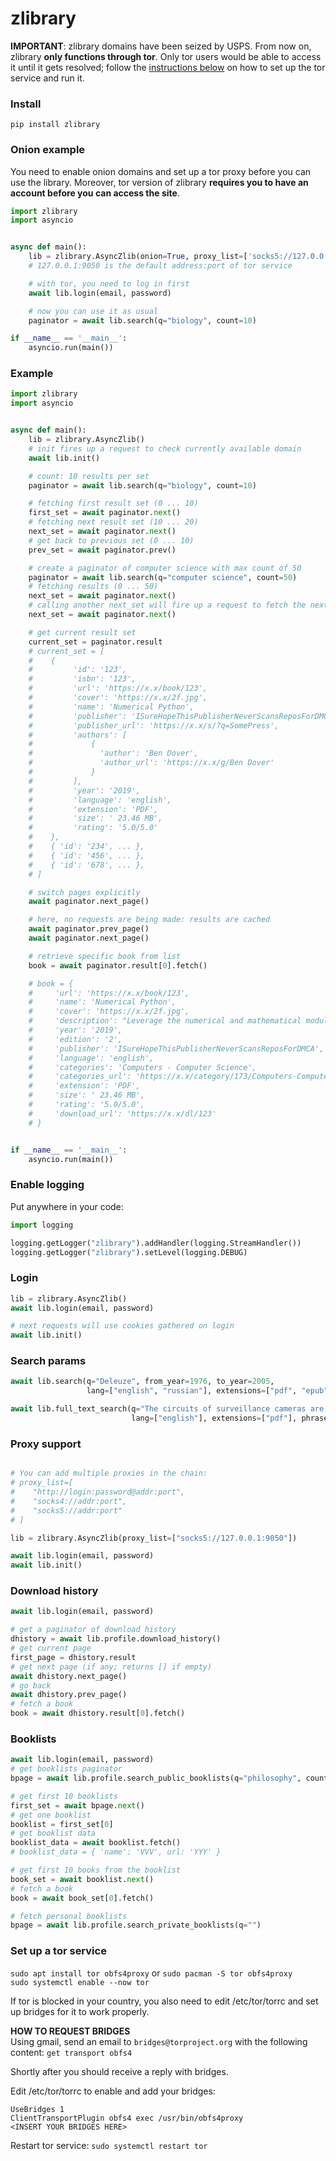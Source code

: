 # zlibrary
**IMPORTANT**: zlibrary domains have been seized by USPS. From now on, zlibrary **only functions through tor**. Only tor users would be able to access it until it gets resolved; follow the [instructions below](#set-up-a-tor-service) on how to set up the tor service and run it.


### Install  
`pip install zlibrary`  


### Onion example
You need to enable onion domains and set up a tor proxy before you can use the library. Moreover, tor version of zlibrary **requires you to have an account before you can access the site**. 
```python
import zlibrary
import asyncio


async def main():
    lib = zlibrary.AsyncZlib(onion=True, proxy_list=['socks5://127.0.0.1:9050'])
    # 127.0.0.1:9050 is the default address:port of tor service

    # with tor, you need to log in first
    await lib.login(email, password)

    # now you can use it as usual
    paginator = await lib.search(q="biology", count=10)

if __name__ == '__main__':
    asyncio.run(main())
```

### Example
```python
import zlibrary
import asyncio


async def main():
    lib = zlibrary.AsyncZlib()
    # init fires up a request to check currently available domain
    await lib.init()

    # count: 10 results per set
    paginator = await lib.search(q="biology", count=10)

    # fetching first result set (0 ... 10)
    first_set = await paginator.next()
    # fetching next result set (10 ... 20)
    next_set = await paginator.next()
    # get back to previous set (0 ... 10)
    prev_set = await paginator.prev()

    # create a paginator of computer science with max count of 50
    paginator = await lib.search(q="computer science", count=50)
    # fetching results (0 ... 50)
    next_set = await paginator.next()
    # calling another next_set will fire up a request to fetch the next page
    next_set = await paginator.next()

    # get current result set
    current_set = paginator.result
    # current_set = [
    #    {
    #         'id': '123',
    #         'isbn': '123',
    #         'url': 'https://x.x/book/123',
    #         'cover': 'https://x.x/2f.jpg',
    #         'name': 'Numerical Python',
    #         'publisher': 'ISureHopeThisPublisherNeverScansReposForDMCA',
    #         'publisher_url': 'https://x.x/s/?q=SomePress',
    #         'authors': [
    #             {
    #               'author': 'Ben Dover',
    #               'author_url': 'https://x.x/g/Ben Dover'
    #             }
    #         ],
    #         'year': '2019',
    #         'language': 'english',
    #         'extension': 'PDF',
    #         'size': ' 23.46 MB',
    #         'rating': '5.0/5.0'
    #    },
    #    { 'id': '234', ... },
    #    { 'id': '456', ... },
    #    { 'id': '678', ... },
    # ]

    # switch pages explicitly
    await paginator.next_page()

    # here, no requests are being made: results are cached
    await paginator.prev_page()
    await paginator.next_page()

    # retrieve specific book from list
    book = await paginator.result[0].fetch()

    # book = {
    #     'url': 'https://x.x/book/123',
    #     'name': 'Numerical Python',
    #     'cover': 'https://x.x/2f.jpg',
    #     'description': "Leverage the numerical and mathematical modules...",
    #     'year': '2019',
    #     'edition': '2',
    #     'publisher': 'ISureHopeThisPublisherNeverScansReposForDMCA',
    #     'language': 'english',
    #     'categories': 'Computers - Computer Science',
    #     'categories_url': 'https://x.x/category/173/Computers-Computer-Science',
    #     'extension': 'PDF',
    #     'size': ' 23.46 MB',
    #     'rating': '5.0/5.0',
    #     'download_url': 'https://x.x/dl/123'
    # }


if __name__ == '__main__':
    asyncio.run(main())
```  

### Enable logging  
Put anywhere in your code:  

```python
import logging

logging.getLogger("zlibrary").addHandler(logging.StreamHandler())
logging.getLogger("zlibrary").setLevel(logging.DEBUG)
```  

### Login
```python
lib = zlibrary.AsyncZlib()
await lib.login(email, password)

# next requests will use cookies gathered on login
await lib.init()
```  

### Search params
```python
await lib.search(q="Deleuze", from_year=1976, to_year=2005,
                 lang=["english", "russian"], extensions=["pdf", "epub"])

await lib.full_text_search(q="The circuits of surveillance cameras are themselves part of the decor of simulacra",
                           lang=["english"], extensions=["pdf"], phrase=True, exact=True)
```  

### Proxy support 
```python

# You can add multiple proxies in the chain:
# proxy_list=[
#    "http://login:password@addr:port",
#    "socks4://addr:port",
#    "socks5://addr:port"
# ]

lib = zlibrary.AsyncZlib(proxy_list=["socks5://127.0.0.1:9050"])

await lib.login(email, password)
await lib.init()

```

### Download history
```python
await lib.login(email, password)

# get a paginator of download history
dhistory = await lib.profile.download_history()
# get current page
first_page = dhistory.result
# get next page (if any; returns [] if empty)
await dhistory.next_page()
# go back
await dhistory.prev_page()
# fetch a book
book = await dhistory.result[0].fetch()
```  

### Booklists
```python
await lib.login(email, password)
# get booklists paginator
bpage = await lib.profile.search_public_booklists(q="philosophy", count=10, order=zlibrary.OrderOptions.POPULAR)

# get first 10 booklists
first_set = await bpage.next()
# get one booklist
booklist = first_set[0]
# get booklist data
booklist_data = await booklist.fetch()
# booklist_data = { 'name': 'VVV', url: 'YYY' }

# get first 10 books from the booklist
book_set = await booklist.next()
# fetch a book
book = await book_set[0].fetch()

# fetch personal booklists
bpage = await lib.profile.search_private_booklists(q="")
```  

### Set up a tor service
`sudo apt install tor obfs4proxy` or `sudo pacman -S tor obfs4proxy`  
`sudo systemctl enable --now tor`

If tor is blocked in your country, you also need to edit /etc/tor/torrc and set up bridges for it to work properly.

**HOW TO REQUEST BRIDGES**  
Using gmail, send an email to `bridges@torproject.org` with the following content: `get transport obfs4`  

Shortly after you should receive a reply with bridges.

Edit /etc/tor/torrc to enable and add your bridges:
```
UseBridges 1
ClientTransportPlugin obfs4 exec /usr/bin/obfs4proxy
<INSERT YOUR BRIDGES HERE>
```

Restart tor service:
`sudo systemctl restart tor`
